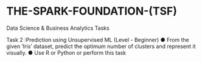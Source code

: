 # THE-SPARK-FOUNDATION-(TSF)

Data Science & Business Analytics Tasks

Task 2 :Prediction using Unsupervised ML
(Level - Beginner)
● From the given ‘Iris’ dataset, predict the optimum number of clusters 
and represent it visually. 
● Use R or Python or perform this task






